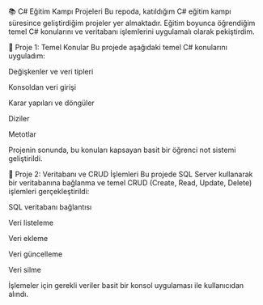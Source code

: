 📚 C# Eğitim Kampı Projeleri
Bu repoda, katıldığım C# eğitim kampı süresince geliştirdiğim projeler yer almaktadır. Eğitim boyunca öğrendiğim temel C# konularını ve veritabanı işlemlerini uygulamalı olarak pekiştirdim.

  📍 Proje 1: Temel Konular
Bu projede aşağıdaki temel C# konularını uyguladım:

Değişkenler ve veri tipleri

Konsoldan veri girişi

Karar yapıları ve döngüler

Diziler

Metotlar

Projenin sonunda, bu konuları kapsayan basit bir öğrenci not sistemi geliştirildi.

  📍 Proje 2: Veritabanı ve CRUD İşlemleri
Bu projede SQL Server kullanarak bir veritabanına bağlanma ve temel CRUD (Create, Read, Update, Delete) işlemleri gerçekleştirildi:

SQL veritabanı bağlantısı

Veri listeleme

Veri ekleme

Veri güncelleme

Veri silme

İşlemeler için gerekli veriler basit bir konsol uygulaması ile kullanıcıdan alındı.
